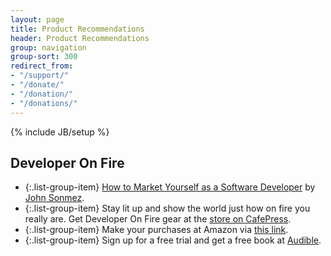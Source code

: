 ```yaml
---
layout: page
title: Product Recommendations
header: Product Recommendations
group: navigation
group-sort: 300
redirect_from:
- "/support/"
- "/donate/"
- "/donation/"
- "/donations/"
---
```

{% include JB/setup %}

## Developer On Fire

* {:.list-group-item} [How to Market Yourself as a Software Developer](http://developeronfire.simpleprogrammer.zaxaa.com/s/18903784138608) by [John Sonmez](/podcast/episode-001-john-sonmez-simple-programmer).
* {:.list-group-item} Stay lit up and show the world just how on fire you really are.  Get Developer On Fire gear at the [store on CafePress](https://www.cafepress.com/developeronfire).
* {:.list-group-item} Make your purchases at Amazon via [this link](http://www.amazon.com/?tag=devonfir-20).
* {:.list-group-item} Sign up for a free trial and get a free book at [Audible](http://www.audibletrial.com/developeronfire).
